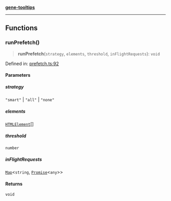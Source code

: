 [**gene-tooltips**](README.md)

***

## Functions

### runPrefetch()

> **runPrefetch**(`strategy`, `elements`, `threshold`, `inFlightRequests`): `void`

Defined in: [prefetch.ts:92](https://github.com/mattjmeier/gene-tooltips/blob/02903aa6fd000f5a8bab700871e228a8f0234aea/src/prefetch.ts#L92)

#### Parameters

##### strategy

`"smart"` | `"all"` | `"none"`

##### elements

[`HTMLElement`](https://developer.mozilla.org/docs/Web/API/HTMLElement)[]

##### threshold

`number`

##### inFlightRequests

[`Map`](https://developer.mozilla.org/docs/Web/JavaScript/Reference/Global_Objects/Map)\<`string`, [`Promise`](https://developer.mozilla.org/docs/Web/JavaScript/Reference/Global_Objects/Promise)\<`any`\>\>

#### Returns

`void`
